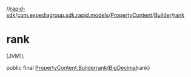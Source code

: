 //[rapid-sdk](../../../../index.md)/[com.expediagroup.sdk.rapid.models](../../index.md)/[PropertyContent](../index.md)/[Builder](index.md)/[rank](rank.md)

# rank

[JVM]\

public final [PropertyContent.Builder](index.md)[rank](rank.md)([BigDecimal](https://docs.oracle.com/javase/8/docs/api/java/math/BigDecimal.html)rank)
